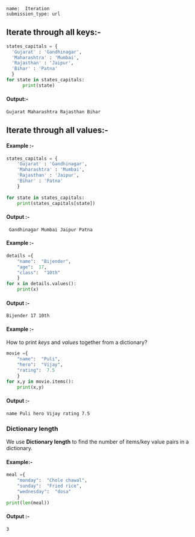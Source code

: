```ngMeta
name:  Iteration
submission_type: url
```

## Iterate through all keys:-
 
  ```python
states_capitals = {
    'Gujarat' : 'Gandhinagar',
    'Maharashtra' : 'Mumbai',
    'Rajasthan' : 'Jaipur',
    'Bihar' : 'Patna'
    }
for state in states_capitals:
    	print(state)
 ```

#### Output:-
`Gujarat Maharashtra Rajasthan Bihar`


## Iterate through all values:-

#### Example :-

```python 
states_capitals = {
    'Gujarat' : 'Gandhinagar',
    'Maharashtra' : 'Mumbai',
    'Rajasthan' : 'Jaipur',
    'Bihar' : 'Patna'
    }
    
for state in states_capitals:
    print(states_capitals[state])
 ```

#### Output :-
   ` Gandhinagar
   	 Mumbai
   	 Jaipur
   	 Patna`

#### Example :-



```python
details ={
	"name":  "Bijender",
	"age":  17,
	"class":  "10th"
	}
for x in details.values():
	print(x)
 ```


#### Output :-


`Bijender
17
10th
`


#### Example :-

How to print *keys* and *values* together from a dictionary?


```python
movie ={
	"name":  "Puli",
	"hero":  "Vijay",
	"rating":  7.5
	}
for x,y in movie.items():
	print(x,y)
 ```

#### Output :-

`name Puli
hero Vijay
rating 7.5
`
   

### Dictionary length

We use **Dictionary length** to find the number of items/key value pairs in a dictionary.


#### Example:-


```python
meal ={
	"monday":  "Chole chawal",
	"sunday":  "Fried rice",
	"wednesday":  "dosa"
	}
print(len(meal))
 ```

#### Output :-
   `3`
